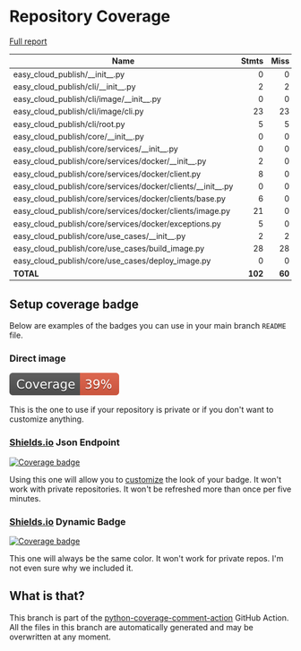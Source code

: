# Repository Coverage

[Full report](https://htmlpreview.github.io/?https://github.com/mvp-projects/easy-cloud-publish/blob/python-coverage-comment-action-data/htmlcov/index.html)

| Name                                                              |    Stmts |     Miss |   Branch |   BrPart |     Cover |   Missing |
|------------------------------------------------------------------ | -------: | -------: | -------: | -------: | --------: | --------: |
| easy\_cloud\_publish/\_\_init\_\_.py                              |        0 |        0 |        0 |        0 |    100.0% |           |
| easy\_cloud\_publish/cli/\_\_init\_\_.py                          |        2 |        2 |        0 |        0 |      0.0% |       1-3 |
| easy\_cloud\_publish/cli/image/\_\_init\_\_.py                    |        0 |        0 |        0 |        0 |    100.0% |           |
| easy\_cloud\_publish/cli/image/cli.py                             |       23 |       23 |        4 |        0 |      0.0% |      3-51 |
| easy\_cloud\_publish/cli/root.py                                  |        5 |        5 |        0 |        0 |      0.0% |      2-12 |
| easy\_cloud\_publish/core/\_\_init\_\_.py                         |        0 |        0 |        0 |        0 |    100.0% |           |
| easy\_cloud\_publish/core/services/\_\_init\_\_.py                |        0 |        0 |        0 |        0 |    100.0% |           |
| easy\_cloud\_publish/core/services/docker/\_\_init\_\_.py         |        2 |        0 |        0 |        0 |    100.0% |           |
| easy\_cloud\_publish/core/services/docker/client.py               |        8 |        0 |        0 |        0 |    100.0% |           |
| easy\_cloud\_publish/core/services/docker/clients/\_\_init\_\_.py |        0 |        0 |        0 |        0 |    100.0% |           |
| easy\_cloud\_publish/core/services/docker/clients/base.py         |        6 |        0 |        0 |        0 |    100.0% |           |
| easy\_cloud\_publish/core/services/docker/clients/image.py        |       21 |        0 |        4 |        0 |    100.0% |           |
| easy\_cloud\_publish/core/services/docker/exceptions.py           |        5 |        0 |        0 |        0 |    100.0% |           |
| easy\_cloud\_publish/core/use\_cases/\_\_init\_\_.py              |        2 |        2 |        0 |        0 |      0.0% |       1-3 |
| easy\_cloud\_publish/core/use\_cases/build\_image.py              |       28 |       28 |        6 |        0 |      0.0% |      2-57 |
| easy\_cloud\_publish/core/use\_cases/deploy\_image.py             |        0 |        0 |        0 |        0 |    100.0% |           |
|                                                         **TOTAL** |  **102** |   **60** |   **14** |    **0** | **39.7%** |           |


## Setup coverage badge

Below are examples of the badges you can use in your main branch `README` file.

### Direct image

[![Coverage badge](https://raw.githubusercontent.com/mvp-projects/easy-cloud-publish/python-coverage-comment-action-data/badge.svg)](https://htmlpreview.github.io/?https://github.com/mvp-projects/easy-cloud-publish/blob/python-coverage-comment-action-data/htmlcov/index.html)

This is the one to use if your repository is private or if you don't want to customize anything.

### [Shields.io](https://shields.io) Json Endpoint

[![Coverage badge](https://img.shields.io/endpoint?url=https://raw.githubusercontent.com/mvp-projects/easy-cloud-publish/python-coverage-comment-action-data/endpoint.json)](https://htmlpreview.github.io/?https://github.com/mvp-projects/easy-cloud-publish/blob/python-coverage-comment-action-data/htmlcov/index.html)

Using this one will allow you to [customize](https://shields.io/endpoint) the look of your badge.
It won't work with private repositories. It won't be refreshed more than once per five minutes.

### [Shields.io](https://shields.io) Dynamic Badge

[![Coverage badge](https://img.shields.io/badge/dynamic/json?color=brightgreen&label=coverage&query=%24.message&url=https%3A%2F%2Fraw.githubusercontent.com%2Fmvp-projects%2Feasy-cloud-publish%2Fpython-coverage-comment-action-data%2Fendpoint.json)](https://htmlpreview.github.io/?https://github.com/mvp-projects/easy-cloud-publish/blob/python-coverage-comment-action-data/htmlcov/index.html)

This one will always be the same color. It won't work for private repos. I'm not even sure why we included it.

## What is that?

This branch is part of the
[python-coverage-comment-action](https://github.com/marketplace/actions/python-coverage-comment)
GitHub Action. All the files in this branch are automatically generated and may be
overwritten at any moment.
